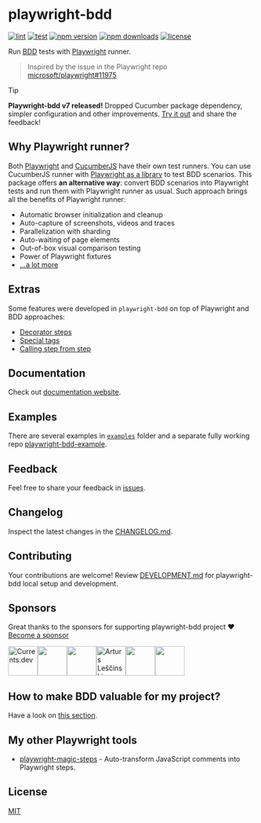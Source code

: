 # playwright-bdd
[![lint](https://github.com/vitalets/playwright-bdd/actions/workflows/lint.yaml/badge.svg)](https://github.com/vitalets/playwright-bdd/actions/workflows/lint.yaml)
[![test](https://github.com/vitalets/playwright-bdd/actions/workflows/test.yaml/badge.svg)](https://github.com/vitalets/playwright-bdd/actions/workflows/test.yaml)
[![npm version](https://img.shields.io/npm/v/playwright-bdd)](https://www.npmjs.com/package/playwright-bdd)
[![npm downloads](https://img.shields.io/npm/dw/playwright-bdd)](https://www.npmjs.com/package/playwright-bdd)
[![license](https://img.shields.io/npm/l/playwright-bdd)](https://github.com/vitalets/playwright-bdd/blob/main/LICENSE)

Run [BDD](https://cucumber.io/docs/bdd/) tests with [Playwright](https://playwright.dev/) runner.

> Inspired by the issue in the Playwright repo [microsoft/playwright#11975](https://github.com/microsoft/playwright/issues/11975)

> [!TIP]
> **Playwright-bdd v7 released!** Dropped Cucumber package dependency, simpler configuration and other improvements. [Try it out](https://vitalets.github.io/playwright-bdd/#/guides/migration-v7) and share the feedback!

## Why Playwright runner?
Both [Playwright](https://playwright.dev/) and [CucumberJS](https://github.com/cucumber/cucumber-js) have their own test runners. 
You can use CucumberJS runner with [Playwright as a library](https://medium.com/@manabie/how-to-use-playwright-in-cucumberjs-f8ee5b89bccc) to test BDD scenarios.
This package offers **an alternative way**: convert BDD scenarios into Playwright tests and run them with Playwright runner as usual. 
Such approach brings all the benefits of Playwright runner:

* Automatic browser initialization and cleanup
* Auto-capture of screenshots, videos and traces
* Parallelization with sharding
* Auto-waiting of page elements
* Out-of-box visual comparison testing
* Power of Playwright fixtures
* [...a lot more](https://playwright.dev/docs/library#key-differences)

## Extras
Some features were developed in `playwright-bdd` on top of Playwright and BDD approaches:

* [Decorator steps](https://vitalets.github.io/playwright-bdd/#/writing-steps/decorators)
* [Special tags](https://vitalets.github.io/playwright-bdd/#/writing-features/special-tags)
* [Calling step from step](https://vitalets.github.io/playwright-bdd/#/writing-steps/playwright-style?id=call-step-from-step)

## Documentation
Check out [documentation website](https://vitalets.github.io/playwright-bdd/#/).

## Examples
There are several examples in [`examples`](/examples) folder and a separate fully working repo [playwright-bdd-example](https://github.com/vitalets/playwright-bdd-example).

## Feedback
Feel free to share your feedback in [issues](https://github.com/vitalets/playwright-bdd/issues).

## Changelog
Inspect the latest changes in the [CHANGELOG.md](https://vitalets.github.io/playwright-bdd/#/changelog).

## Contributing
Your contributions are welcome! Review [DEVELOPMENT.md](https://github.com/vitalets/playwright-bdd/blob/main/DEVELOPMENT.md) for playwright-bdd local setup and development.

## Sponsors
Great thanks to the sponsors for supporting playwright-bdd project ❤️ [Become a sponsor](https://github.com/sponsors/vitalets)

<!-- sponsors --><a href="https://github.com/currents-dev"><img src="https://github.com/currents-dev.png" width="60px" alt="Currents.dev" /></a><a href="https://github.com/jzaratei"><img src="https://github.com/jzaratei.png" width="60px" alt="" /></a><a href="https://github.com/NikkTod"><img src="https://github.com/NikkTod.png" width="60px" alt="" /></a><a href="https://github.com/alescinskis"><img src="https://github.com/alescinskis.png" width="60px" alt="Arturs Leščinskis" /></a><a href="https://github.com/kahuna227"><img src="https://github.com/kahuna227.png" width="60px" alt="" /></a><a href="https://github.com/alexhvastovich"><img src="https://github.com/alexhvastovich.png" width="60px" alt="" /></a><!-- sponsors -->

## How to make BDD valuable for my project?

Have a look on [this section](https://vitalets.github.io/playwright-bdd/#/faq?id=how-to-make-bdd-valuable-for-my-project).

## My other Playwright tools
* [playwright-magic-steps](https://github.com/vitalets/playwright-magic-steps) - Auto-transform JavaScript comments into Playwright steps.

## License
[MIT](https://github.com/vitalets/playwright-bdd/blob/main/LICENSE)